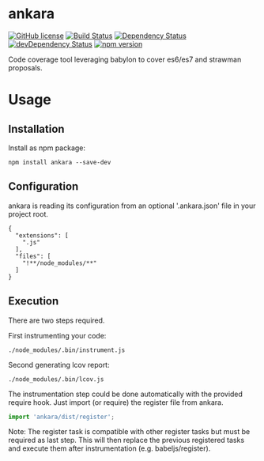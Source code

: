 # ankara

[![GitHub license](https://img.shields.io/github/license/KnisterPeter/ankara.svg)](https://github.com/KnisterPeter/ankara)
[![Build Status](https://api.travis-ci.org/KnisterPeter/ankara.svg)](https://travis-ci.org/KnisterPeter/ankara)
[![Dependency Status](https://david-dm.org/KnisterPeter/ankara.svg)](https://david-dm.org/KnisterPeter/ankara)
[![devDependency Status](https://david-dm.org/KnisterPeter/ankara/dev-status.svg)](https://david-dm.org/KnisterPeter/ankara#info=devDependencies)
[![npm version](https://img.shields.io/npm/v/ankara-coverage.svg)](https://www.npmjs.com/package/ankara-coverage)

Code coverage tool leveraging babylon to cover es6/es7 and strawman proposals.

# Usage

## Installation
Install as npm package:

```Shell
npm install ankara --save-dev
```

## Configuration
ankara is reading its configuration from an optional '.ankara.json' file in your project root.
```
{
  "extensions": [
    ".js"
  ],
  "files": [
    "!**/node_modules/**"
  ]
}
```

## Execution
There are two steps required.

First instrumenting your code:
```Shell
./node_modules/.bin/instrument.js
```

Second generating lcov report:
```Shell
./node_modules/.bin/lcov.js
```

The instrumentation step could be done automatically with the provided require hook.
Just import (or require) the register file from ankara.
```JavaScript
import 'ankara/dist/register';
```

Note: The register task is compatible with other register tasks but must be required as last step.
This will then replace the previous registered tasks and execute them after instrumentation (e.g. babeljs/register).
